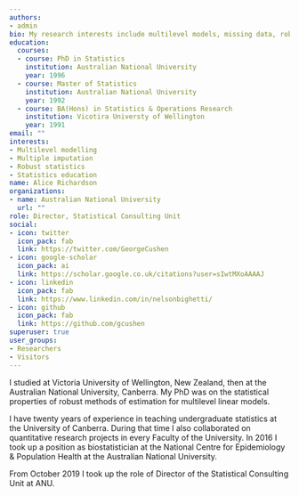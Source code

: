 ```yaml
---
authors:
- admin
bio: My research interests include multilevel models, missing data, robust statistics and statistics education.
education:
  courses:
  - course: PhD in Statistics
    institution: Australian National University
    year: 1996
  - course: Master of Statistics
    institution: Australian National University
    year: 1992
  - course: BA(Hons) in Statistics & Operations Research
    institution: Vicotira Universty of Wellington
    year: 1991
email: ""
interests:
- Multilevel modelling
- Multiple imputation
- Robust statistics
- Statistics education
name: Alice Richardson
organizations:
- name: Australian National University
  url: ""
role: Director, Statistical Consulting Unit
social:
- icon: twitter
  icon_pack: fab
  link: https://twitter.com/GeorgeCushen
- icon: google-scholar
  icon_pack: ai
  link: https://scholar.google.co.uk/citations?user=sIwtMXoAAAAJ
- icon: linkedin
  icon_pack: fab
  link: https://www.linkedin.com/in/nelsonbighetti/
- icon: github
  icon_pack: fab
  link: https://github.com/gcushen
superuser: true
user_groups:
- Researchers
- Visitors
---
```


I studied at Victoria University of Wellington, New Zealand, then at the Australian National University, Canberra. My PhD was on the statistical properties of robust methods of estimation for multilevel linear models.

I have twenty years of experience in teaching undergraduate statistics at the University of Canberra. During that time I also collaborated on quantitative research projects in every Faculty of the University. In 2016 I took up a position as biostatistician at the National Centre for Epidemiology & Population Health at the Australian National University.

From October 2019 I took up the role of Director of the Statistical Consulting Unit at ANU.
